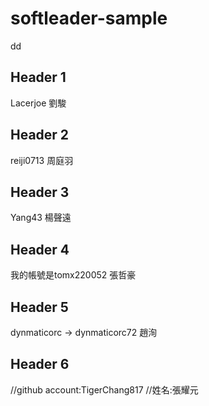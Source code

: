 # softleader-sample
dd
## Header 1
Lacerjoe 劉駿


## Header 2
reiji0713 周庭羽

## Header 3
Yang43 楊聲遠


## Header 4
 我的帳號是tomx220052
張哲豪
## Header 5
dynmaticorc → dynmaticorc72
趙洵

## Header 6

 //github account:TigerChang817
 //姓名:張耀元
 
 
